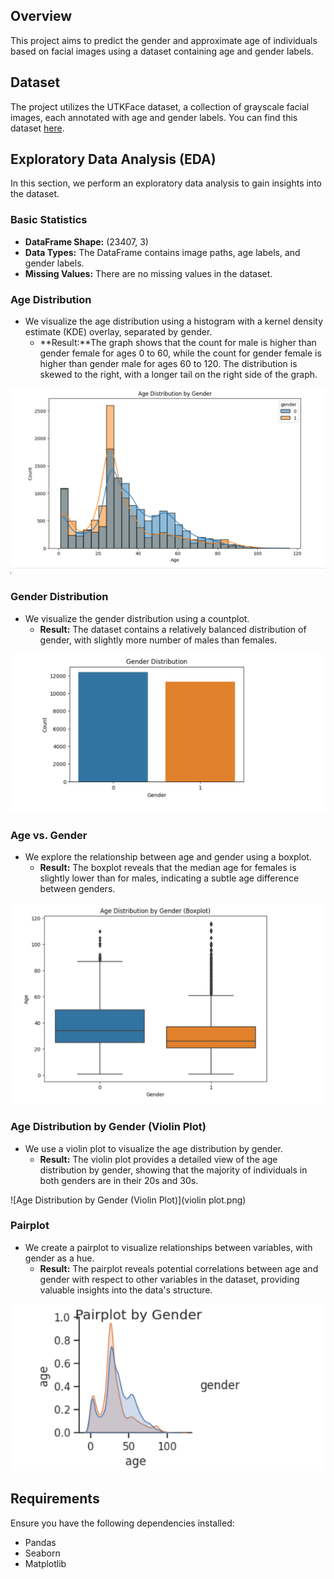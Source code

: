 ## Overview
This project aims to predict the gender and approximate age of individuals based on facial images using a dataset containing age and gender labels.

## Dataset
The project utilizes the UTKFace dataset, a collection of grayscale facial images, each annotated with age and gender labels. You can find this dataset [here](https://www.kaggle.com/jangedoo/utkface-new).

## Exploratory Data Analysis (EDA)
In this section, we perform an exploratory data analysis to gain insights into the dataset.

### Basic Statistics
- **DataFrame Shape:** (23407, 3)
- **Data Types:** The DataFrame contains image paths, age labels, and gender labels.
- **Missing Values:** There are no missing values in the dataset.

### Age Distribution
- We visualize the age distribution using a histogram with a kernel density estimate (KDE) overlay, separated by gender.
  - **Result:**The graph shows that the count for male is higher than gender female for ages 0 to 60, while the count for gender female is higher than gender male for ages 60 to 120.  The distribution is skewed to the right, with a longer tail on the right side of the graph.

![Age Distribution by Gender](histplot.png)

### Gender Distribution
- We visualize the gender distribution using a countplot.
  - **Result:** The dataset contains a relatively balanced distribution of gender, with slightly more number of males than females.

![Gender Distribution](countplot.png)

### Age vs. Gender
- We explore the relationship between age and gender using a boxplot.
  - **Result:** The boxplot reveals that the median age for females is slightly lower than for males, indicating a subtle age difference between genders.

![Age vs. Gender](boxplot.png)

### Age Distribution by Gender (Violin Plot)
- We use a violin plot to visualize the age distribution by gender.
  - **Result:** The violin plot provides a detailed view of the age distribution by gender, showing that the majority of individuals in both genders are in their 20s and 30s.

![Age Distribution by Gender (Violin Plot)](violin plot.png)

### Pairplot
- We create a pairplot to visualize relationships between variables, with gender as a hue.
  - **Result:** The pairplot reveals potential correlations between age and gender with respect to other variables in the dataset, providing valuable insights into the data's structure.

![Pairplot by Gender](pairplot.png)

## Requirements
Ensure you have the following dependencies installed:
- Pandas
- Seaborn
- Matplotlib

